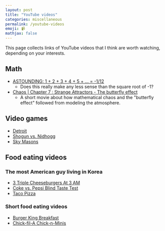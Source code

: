 ```yaml
---
layout: post
title: "YouTube videos"
categories: miscellaneous
permalink: /youtube-videos
emoji: 📹
mathjax: false
---
```


This page collects links of YouTube videos that I think are worth watching, depending on your interests.

## Math

- [ASTOUNDING: 1 + 2 + 3 + 4 + 5 + ... = -1/12](https://www.youtube.com/watch?v=w-I6XTVZXww)
  - Does this really make any less sense than the square root of -1?
- [Chaos \| Chapter 7 : Strange Attractors - The butterfly effect](https://www.youtube.com/watch?v=aAJkLh76QnM)
  - A short movie about how mathematical chaos and the "butterfly effect" followed from modeling the atmosphere.

## Video games

- [Detroit](https://www.youtube.com/watch?v=ww_A0Mzw1EE)
- [Shogun vs. Nidhogg](https://youtu.be/BFHFZLriWlQ?t=2580)
- [Sky Masons](https://youtu.be/TMBHP9FDqHI)

## Food eating videos

### The most American guy living in Korea

- [3 Triple Cheeseburgers At 3 AM](https://youtu.be/0O2irft_0a8)
- [Coke vs. Pepsi Blind Taste Test](https://www.youtube.com/watch?v=o_-LTS2Iobg)
- [Taco Pizza](https://youtu.be/Vt5Oo0nQJ80)

### Short food eating videos
- [Burger King Breakfast](https://youtube.com/shorts/iVwGKaAAZTA?feature=share)
- [Chick-fil-A Chick-n-Minis](https://youtube.com/shorts/k3HorH3yOrU?feature=share)
